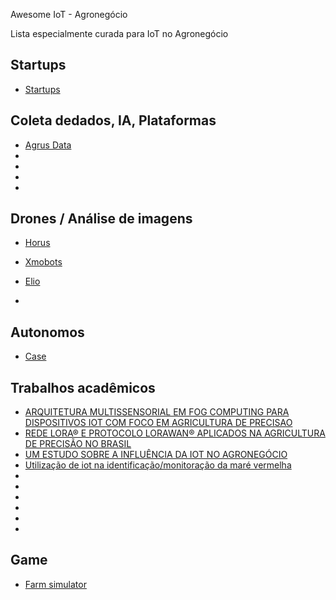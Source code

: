  Awesome IoT - Agronegócio


Lista especialmente curada para IoT no Agronegócio

## Startups

- [Startups](https://www.inovativabrasil.com.br/startup-agronegocio/)

## Coleta dedados, IA, Plataformas

- [Agrus Data](http://www.agrusdata.com/index.html#lavoura2)
- []()
- []()
- []()
- []()

## Drones / Análise de imagens

- [Horus](https://horusaeronaves.com/)
- [Xmobots](https://xmobots.com.br/)
- [Elio](https://www.elio.xyz/br/programas-servicos/)

- []()

## Autonomos

- [Case](https://www.beefpoint.com.br/trator-autonomo-tudo-que-voce-precisa-saber/)

## Trabalhos acadêmicos


- [ARQUITETURA MULTISSENSORIAL EM FOG COMPUTING PARA DISPOSITIVOS IOT COM FOCO EM AGRICULTURA DE PRECISAO](https://repositorio.ufscar.br/bitstream/handle/ufscar/11773/Disserta%c3%a7%c3%a3o_Jo%c3%a3o-Paulo-Dos-Santos-Morijo.pdf?sequence=1&isAllowed=y)
- [REDE LORA® E PROTOCOLO LORAWAN® APLICADOS NA AGRICULTURA DE PRECISÃO NO BRASIL](http://repositorio.roca.utfpr.edu.br/jspui/bitstream/1/8436/1/PG_COELE_2017_2_01.pdf)
- [UM ESTUDO SOBRE A INFLUÊNCIA DA IOT NO AGRONEGÓCIO](file:///home/jpineli/Downloads/2-Texto%20do%20artigo-39-1-10-20180817.pdf)
- [Utilização de iot na identificação/monitoração da maré vermelha](https://www.riuni.unisul.br/handle/12345/3162)
- []()
- []()
- []()
- []()
- []()
- []()

## Game
- [Farm simulator](https://www.farming-simulator.com/news.php?lang=en&country=pt)
